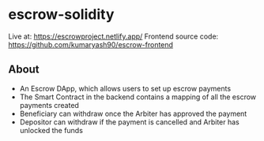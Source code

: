 # escrow-solidity

Live at: https://escrowproject.netlify.app/
Frontend source code: https://github.com/kumaryash90/escrow-frontend

## About
- An Escrow DApp, which allows users to set up escrow payments
- The Smart Contract in the backend contains a mapping of all the escrow payments created
- Beneficiary can withdraw once the Arbiter has approved the payment
- Depositor can withdraw if the payment is cancelled and Arbiter has unlocked the funds
